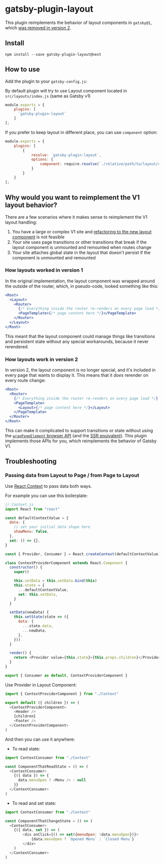 # gatsby-plugin-layout

This plugin reimplements the behavior of layout components in `gatsby@1`, which [was removed in version 2](https://github.com/gatsbyjs/rfcs/blob/master/text/0002-remove-special-layout-components.md).

## Install

```
npm install --save gatsby-plugin-layout@next
```

## How to use

Add the plugin to your `gatsby-config.js`:

By default plugin will try to use Layout component located in `src/layouts/index.js` (same as Gatsby v1)

```js
module.exports = {
    plugins: [
      `gatsby-plugin-layout`
    ]
];
```

If you prefer to keep layout in different place, you can use `component` option:

```js
module.exports = {
    plugins: [
        {
            resolve: `gatsby-plugin-layout`,
            options: {
                component: require.resolve(`./relative/path/to/layout/component`)
            }
        }
    ]
];
```

## Why would you want to reimplement the V1 layout behavior?

There are a few scenarios where it makes sense to reimplement the V1 layout handling:

1.  You have a large or complex V1 site and [refactoring to the new layout component](https://v2--gatsbyjs.netlify.com/docs/migrating-from-v1-to-v2/#update-layout-component) is not feasible
2.  Your site uses page transitions or other transitions that break if the layout component is unmounted and remounted when routes change
3.  Your site attaches global state in the layout that doesn't persist if the component is unmounted and remounted

### How layouts worked in version 1

In the original implementation, the layout component was wrapped around the outside of the router, which, in pseudo-code, looked something like this:

```jsx
<Root>
  <Layout>
    <Router>
      {/* Everything inside the router re-renders on every page load */}
      <PageTemplate>{/* page content here */}</PageTemplate>
    </Router>
  </Layout>
</Root>
```

This meant that the layout component could manage things like transitions and persistent state without any special workarounds, because it never rerendered.

### How layouts work in version 2

In version 2, the layout component is no longer special, and it's included in every page that wants to display it. This means that it _does_ rerender on every route change:

```jsx
<Root>
  <Router>
    {/* Everything inside the router re-renders on every page load */}
    <PageTemplate>
      <Layout>{/* page content here */}</Layout>
    </PageTemplate>
  </Router>
</Root>
```

This can make it complicated to support transitions or state without using the [`wrapPageElement` browser API](https://next.gatsbyjs.org/docs/browser-apis/#wrapPageElement) (and the [SSR equivalent](https://next.gatsbyjs.org/docs/ssr-apis/#wrapPageElement)). This plugin implements those APIs for you, which reimplements the behavior of Gatsby V1.

## Troubleshooting

### Passing data from Layout to Page / from Page to Layout

Use [React Context](https://reactjs.org/docs/context.html) to pass data both ways.

For example you can use this boilerplate:

```js
// Context.js
import React from "react"

const defaultContextValue = {
  data: {
    // set your initial data shape here
    showMenu: false,
  },
  set: () => {},
}

const { Provider, Consumer } = React.createContext(defaultContextValue)

class ContextProviderComponent extends React.Component {
  constructor() {
    super()

    this.setData = this.setData.bind(this)
    this.state = {
      ...defaultContextValue,
      set: this.setData,
    }
  }

  setData(newData) {
    this.setState(state => ({
      data: {
        ...state.data,
        ...newData,
      },
    }))
  }

  render() {
    return <Provider value={this.state}>{this.props.children}</Provider>
  }
}

export { Consumer as default, ContextProviderComponent }
```

Use Provider in Layout Component:

```js
import { ContextProviderComponent } from "./Context"

export default ({ children }) => (
  <ContextProviderComponent>
    <Header />
    {children}
    <Footer />
  </ContextProviderComponent>
)
```

And then you can use it anywhere:

- To read state:

```js
import ContextConsumer from "./Context"

const ComponentThatReadState = () => (
  <ContextConsumer>
    {({ data }) => {
      data.menuOpen ? <Menu /> : null
    }}
  </ContextConsumer>
)
```

- To read and set state:

```js
import ContextConsumer from "./Context"

const ComponentThatChangeState = () => (
  <ContextConsumer>
    {({ data, set }) => (
        <div onClick={() => set({menuOpen: !data.menuOpen})}>
            {data.menuOpen ? `Opened Menu` : `Closed Menu`}
        </div>
    )
  </ContextConsumer>
)
```
